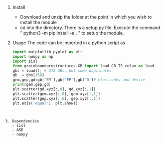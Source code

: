 1. Install
   - Download and unzip the folder at the point in which you wish to install the module
   - cd into the directory. There is a setup.py file. Execute the command
          " python3 -m pip install -e . "
     to setup the module. 

2. Usage
   The code can be imported in a python script as
   ```python
   import matplotlib.pyplot as plt
   import numpy as np
   import sisl
   from grainboundarystructures.GB import load_GB_TS_relax as load
   gbs = load(); # 218 GBs, but some duplicates
   gb  = gbs[150]
   gem,gep,gd=gb['EM'],gb['EP'],gb['D']# electrodes and device
   print(gem,gep,gd)
   plt.scatter(gd.xyz[:,0], gd.xyz[:,1])
   plt.scatter(gem.xyz[:,0], gem.xyz[:,1])
   plt.scatter(gep.xyz[:,0], gep.xyz[:,1])
   plt.axis('equal'); plt.show()
```


3. Dependencies
   - sisl
   - ASE
   - numpy
